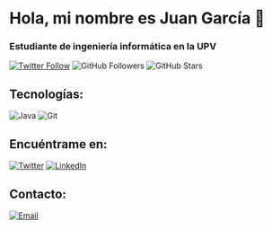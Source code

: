 # Hola, mi nombre es Juan García 👋
### Estudiante de ingeniería informática en la UPV

[comment]:<![https://github.com/juangarciatn](https://raw.githubusercontent.com/mouredev/mouredev/master/mouredev_github_profile.png)>

[![Twitter Follow](https://img.shields.io/twitter/follow/juangarciatn?style=social)](https://twitter.com/juangarciatn)
![GitHub Followers](https://img.shields.io/github/followers/juangarciatn?style=social)
![GitHub Stars](https://img.shields.io/github/stars/juangarciatn?style=social)

## Tecnologías:

![Java](https://img.shields.io/badge/Java-blue?style=for-the-badge&logo=Java&logoColor=white)
![Git](https://img.shields.io/badge/Git-F1502F?style=for-the-badge&logo=Git&logoColor=white)

## Encuéntrame en:

[![Twitter](https://img.shields.io/badge/Twitter-@juangarciatn-1DA1F2?style=for-the-badge&logo=twitter&logoColor=white&labelColor=101010)](https://twitter.com/juangarciatn)
[![LinkedIn](https://img.shields.io/badge/LinkedIn-Juan_García-0077B5?style=for-the-badge&logo=linkedin&logoColor=white&labelColor=101010)](https://www.linkedin.com/in/juangarciatn)

## Contacto:

[![Email](https://img.shields.io/badge/juan.garcia.anton@gmail.com-email-D14836?style=for-the-badge&logo=gmail&logoColor=white&labelColor=101010)](mailto:juan.garcia.anton@gmail.com)
</br>
